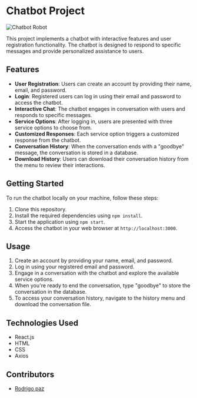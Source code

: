 # Chatbot Project

![Chatbot Robot](robot-image.png)

This project implements a chatbot with interactive features and user registration functionality. The chatbot is designed to respond to specific messages and provide personalized assistance to users.

## Features

- **User Registration**: Users can create an account by providing their name, email, and password.
- **Login**: Registered users can log in using their email and password to access the chatbot.
- **Interactive Chat**: The chatbot engages in conversation with users and responds to specific messages.
- **Service Options**: After logging in, users are presented with three service options to choose from.
- **Customized Responses**: Each service option triggers a customized response from the chatbot.
- **Conversation History**: When the conversation ends with a "goodbye" message, the conversation is stored in a database.
- **Download History**: Users can download their conversation history from the menu to review their interactions.

## Getting Started

To run the chatbot locally on your machine, follow these steps:

1. Clone this repository.
2. Install the required dependencies using `npm install`.
3. Start the application using `npm start`.
4. Access the chatbot in your web browser at `http://localhost:3000`.

## Usage

1. Create an account by providing your name, email, and password.
2. Log in using your registered email and password.
3. Engage in a conversation with the chatbot and explore the available service options.
4. When you're ready to end the conversation, type "goodbye" to store the conversation in the database.
5. To access your conversation history, navigate to the history menu and download the conversation file.

## Technologies Used

- React.js
- HTML
- CSS
- Axios

## Contributors

- [Rodrigo paz](https://github.com/rodrigopaaz)
